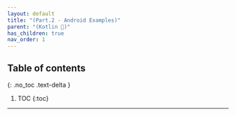 ```yaml
---
layout: default
title: "(Part.2 - Android Examples)"
parent: "(Kotlin 🌟)"
has_children: true
nav_order: 1
---
```


## Table of contents
{: .no_toc .text-delta }

1. TOC
{:toc}

---